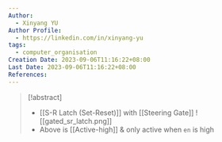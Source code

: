 ```yaml
---
Author:
  - Xinyang YU
Author Profile:
  - https://linkedin.com/in/xinyang-yu
tags:
  - computer_organisation
Creation Date: 2023-09-06T11:16:22+08:00
Last Date: 2023-09-06T11:16:22+08:00
References:
---
```

>[!abstract]
>- [[S-R Latch (Set-Reset)]] with [[Steering Gate]]
>![[gated_sr_latch.png]]
>- Above is [[Active-high]] & only active when ``en`` is high